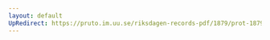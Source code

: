 ```yaml
---
layout: default
UpRedirect: https://pruto.im.uu.se/riksdagen-records-pdf/1879/prot-1879--fk--010/prot-1879--fk--010_001.pdf
---
```

